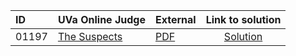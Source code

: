 | ID | UVa Online Judge | External | Link to solution |
|:---|:---|:---|:---:|
| 01197 | [The Suspects](https://onlinejudge.org/index.php?option=com_onlinejudge&Itemid=8&category=24&page=show_problem&problem=3638) | [PDF](https://onlinejudge.org/external/11/1197.pdf) | [Solution](https://github.com/versenyi98/uva-solutions/tree/main/solutions/01197%20-%20The%20Suspects)|
